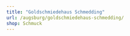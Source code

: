 ```yaml
---
title: "Goldschmiedehaus Schmedding"
url: /augsburg/goldschmiedehaus-schmedding/
shop: Schmuck
---
```


